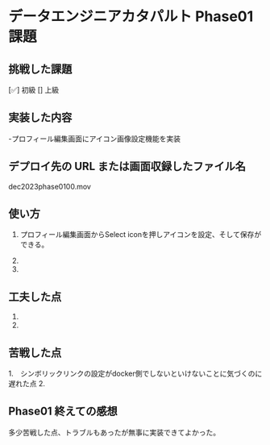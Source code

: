 # データエンジニアカタパルト Phase01 課題

## 挑戦した課題

[✅] 初級
[] 上級

## 実装した内容

-プロフィール編集画面にアイコン画像設定機能を実装

## デプロイ先の URL または画面収録したファイル名

dec2023phase0100.mov

## 使い方

1. プロフィール編集画面からSelect iconを押しアイコンを設定、そして保存ができる。

2. 

3. 

## 工夫した点

1.   
2.

## 苦戦した点

1.　シンボリックリンクの設定がdocker側でしないといけないことに気づくのに遅れた点
2.

## Phase01 終えての感想

多少苦戦した点、トラブルもあったが無事に実装できてよかった。
